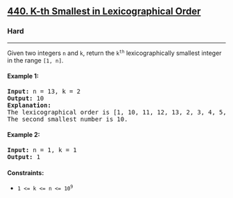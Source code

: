 ### <h2><a href="https://leetcode.com/problems/k-th-smallest-in-lexicographical-order/">440. K-th Smallest in Lexicographical Order</a></h2>  
<h3>Hard</h3>  
<hr>  
<div>  
<p>Given two integers <code>n</code> and <code>k</code>, return the <code>k<sup>th</sup></code> lexicographically smallest integer in the range <code>[1, n]</code>.</p>

<h4>Example 1:</h4>
<pre>
<strong>Input:</strong> n = 13, k = 2  
<strong>Output:</strong> 10  
<strong>Explanation:</strong>  
The lexicographical order is [1, 10, 11, 12, 13, 2, 3, 4, 5, 6, 7, 8, 9].  
The second smallest number is 10.
</pre>

<h4>Example 2:</h4>
<pre>
<strong>Input:</strong> n = 1, k = 1  
<strong>Output:</strong> 1
</pre>

<h4>Constraints:</h4>
<ul>
  <li><code>1 <= k <= n <= 10<sup>9</sup></code></li>
</ul>
</div>
